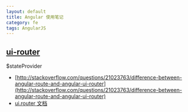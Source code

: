 ```yaml
---
layout: default
title: Angular 使用笔记
category: fe
tags: AngularJS
---
```



## [ui-router](https://github.com/angular-ui/ui-router) 
$stateProvider 
+ [http://stackoverflow.com/questions/21023763/difference-between-angular-route-and-angular-ui-router](http://stackoverflow.com/questions/21023763/difference-between-angular-route-and-angular-ui-router)
+ [ui.router 文档](http://angular-ui.github.io/ui-router/site/#/api/ui.router)
